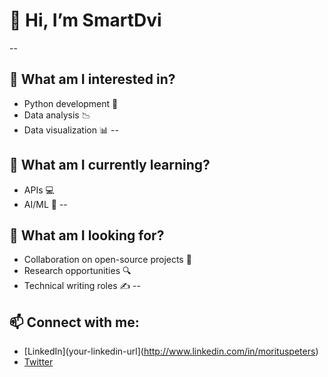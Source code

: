 # 👋 Hi, I’m SmartDvi
--
## 🧠 **What am I interested in?**
  - Python development 🐍
  - Data analysis 📉
  - Data visualization 📊
--
## 🌱 **What am I currently learning?**
  - APIs 💻
  - AI/ML 🤖
--
## 👀 **What am I looking for?**
  - Collaboration on open-source projects 👫
  - Research opportunities 🔍
  - Technical writing roles ✍️
--
## 📫 **Connect with me:**
  - [LinkedIn](your-linkedin-url](http://www.linkedin.com/in/morituspeters)
  - [Twitter](your-twitter-url)
